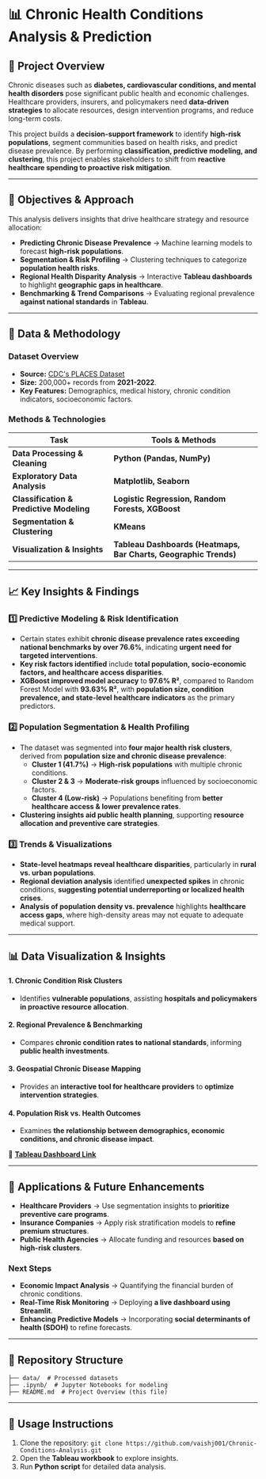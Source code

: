 # 📊 Chronic Health Conditions Analysis & Prediction

## 📌 Project Overview
Chronic diseases such as **diabetes, cardiovascular conditions, and mental health disorders** pose significant public health and economic challenges. Healthcare providers, insurers, and policymakers need **data-driven strategies** to allocate resources, design intervention programs, and reduce long-term costs. 

This project builds a **decision-support framework** to identify **high-risk populations**, segment communities based on health risks, and predict disease prevalence. By performing **classification, predictive modeling, and clustering**, this project enables stakeholders to shift from **reactive healthcare spending to proactive risk mitigation**.

---

## 🎯 Objectives & Approach
This analysis delivers insights that drive healthcare strategy and resource allocation:

- **Predicting Chronic Disease Prevalence** → Machine learning models to forecast **high-risk populations**.
- **Segmentation & Risk Profiling** → Clustering techniques to categorize **population health risks**.
- **Regional Health Disparity Analysis** → Interactive **Tableau dashboards** to highlight **geographic gaps in healthcare**.
- **Benchmarking & Trend Comparisons** → Evaluating regional prevalence **against national standards** in **Tableau**.

---

## 🔬 Data & Methodology

### **Dataset Overview**
- **Source:** [CDC's PLACES Dataset](https://data.cdc.gov/d/swc5-untb)
- **Size:** 200,000+ records from **2021-2022**.
- **Key Features:** Demographics, medical history, chronic condition indicators, socioeconomic factors.

### **Methods & Technologies**
| Task | Tools & Methods |
|------|----------------|
| **Data Processing & Cleaning** | **Python (Pandas, NumPy)** |
| **Exploratory Data Analysis** | **Matplotlib, Seaborn** |
| **Classification & Predictive Modeling** | **Logistic Regression, Random Forests, XGBoost** |
| **Segmentation & Clustering** | **KMeans** |
| **Visualization & Insights** | **Tableau Dashboards (Heatmaps, Bar Charts, Geographic Trends)** |

---

## 📈 Key Insights & Findings

### **1️⃣ Predictive Modeling & Risk Identification**
- Certain states exhibit **chronic disease prevalence rates exceeding national benchmarks by over 76.6%**, indicating **urgent need for targeted interventions**.  
- **Key risk factors identified** include **total population, socio-economic factors, and healthcare access disparities**.  
- **XGBoost improved model accuracy** to **97.6% R²**, compared to Random Forest Model with **93.63% R²**, with **population size, condition prevalence, and state-level healthcare indicators** as the primary predictors.  

### **2️⃣ Population Segmentation & Health Profiling**
- The dataset was segmented into **four major health risk clusters**, derived from **population size and chronic disease prevalence**:  
  - **Cluster 1 (41.7%)** → **High-risk populations** with multiple chronic conditions.  
  - **Cluster 2 & 3** → **Moderate-risk groups** influenced by socioeconomic factors.  
  - **Cluster 4 (Low-risk)** → Populations benefiting from **better healthcare access & lower prevalence rates**.  
- **Clustering insights aid public health planning**, supporting **resource allocation and preventive care strategies**.

### **3️⃣ Trends & Visualizations**
- **State-level heatmaps reveal healthcare disparities**, particularly in **rural vs. urban populations**.  
- **Regional deviation analysis** identified **unexpected spikes** in chronic conditions, **suggesting potential underreporting or localized health crises**.  
- **Analysis of population density vs. prevalence** highlights **healthcare access gaps**, where high-density areas may not equate to adequate medical support.

---

## 📊 Data Visualization & Insights

#### **1. Chronic Condition Risk Clusters**
- Identifies **vulnerable populations**, assisting **hospitals and policymakers in proactive resource allocation**.

#### **2. Regional Prevalence & Benchmarking**
- Compares **chronic condition rates to national standards**, informing **public health investments**.

#### **3. Geospatial Chronic Disease Mapping**
- Provides an **interactive tool for healthcare providers** to **optimize intervention strategies**.

#### **4. Population Risk vs. Health Outcomes**
- Examines **the relationship between demographics, economic conditions, and chronic disease impact**.

🔗 **[Tableau Dashboard Link](https://public.tableau.com/views/chronic-condition-analysis/Dashboard1?:language=en-US&publish=yes&:sid=&:redirect=auth&:display_count=n&:origin=viz_share_link)**

---

## 🚀 Applications & Future Enhancements
- **Healthcare Providers** → Use segmentation insights to **prioritize preventive care programs**.
- **Insurance Companies** → Apply risk stratification models to **refine premium structures**.
- **Public Health Agencies** → Allocate funding and resources **based on high-risk clusters**.

### Next Steps
- **Economic Impact Analysis** → Quantifying the financial burden of chronic conditions.
- **Real-Time Risk Monitoring** → Deploying **a live dashboard using Streamlit**.
- **Enhancing Predictive Models** → Incorporating **social determinants of health (SDOH)** to refine forecasts.

---

## 📂 Repository Structure
```
├── data/  # Processed datasets
├── .ipynb/  # Jupyter Notebooks for modeling
├── README.md  # Project Overview (this file)
```

---

## 🔧 Usage Instructions
1. Clone the repository: `git clone https://github.com/vaishj001/Chronic-Conditions-Analysis.git`
2. Open the **Tableau workbook** to explore insights.
3. Run **Python script** for detailed data analysis.
